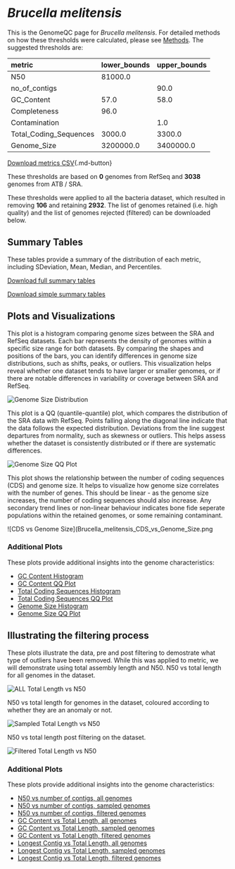 # *Brucella melitensis*

This is the GenomeQC page for *Brucella melitensis*. For detailed methods on how these thresholds were calculated, please see [Methods](/methods).
The suggested thresholds are: 

| metric                 | lower_bounds   | upper_bounds   |
|:-----------------------|:---------------|:---------------|
| N50                    | 81000.0        |                |
| no_of_contigs          |                | 90.0           |
| GC_Content             | 57.0           | 58.0           |
| Completeness           | 96.0           |                |
| Contamination          |                | 1.0            |
| Total_Coding_Sequences | 3000.0         | 3300.0         |
| Genome_Size            | 3200000.0      | 3400000.0      |

[Download metrics CSV](/Brucella/Brucella_melitensis/Brucella_melitensis_metrics.csv){.md-button}


These thresholds are based on **0** genomes from RefSeq and **3038** genomes from ATB / SRA.

These thresholds were applied to all the bacteria dataset, which resulted in removing **106** and retaining **2932**.
The list of genomes retained (i.e. high quality) and the list of genomes rejected (filtered) can be downloaded below. 


## Summary Tables
These tables provide a summary of the distribution of each metric, including SDeviation, Mean, Median, and Percentiles.

[Download full summary tables](/Brucella/Brucella_melitensis/summary.csv)

[Download simple summary tables](/Brucella/Brucella_melitensis/selected_summary.csv)

## Plots and Visualizations

This plot is a histogram comparing genome sizes between the SRA and RefSeq datasets. Each bar represents the density of genomes within a specific size range for both datasets. By comparing the shapes and positions of the bars, you can identify differences in genome size distributions, such as shifts, peaks, or outliers. This visualization helps reveal whether one dataset tends to have larger or smaller genomes, or if there are notable differences in variability or coverage between SRA and RefSeq.

![Genome Size Distribution](Genome_Size_refseq_histogram_kde.png)

This plot is a QQ (quantile-quantile) plot, which compares the distribution of the SRA data with RefSeq. Points falling along the diagonal line indicate that the data follows the expected distribution. Deviations from the line suggest departures from normality, such as skewness or outliers. This helps assess whether the dataset is consistently distributed or if there are systematic differences.

![Genome Size QQ Plot](Genome_Size_refseq_qqplot.png)

This plot shows the relationship between the number of coding sequences (CDS) and genome size. It helps to visualize how genome size correlates with the number of genes. This should be linear - as the genome size increases, the number of coding sequences should also increase. Any secondary trend lines or non-linear behaviour indicates bone fide seperate populations within the retained genomes, or some remaining contaminant. 

![CDS vs Genome Size](Brucella_melitensis_CDS_vs_Genome_Size.png

### Additional Plots

These plots provide additional insights into the genome characteristics:

- [GC Content Histogram](Brucella_melitensis_GC_Content_refseq_histogram_kde.png)
- [GC Content QQ Plot](Brucella_melitensis_GC_Content_refseq_qqplot.png)
- [Total Coding Sequences Histogram](Brucella_melitensis_Total_Coding_Sequences_refseq_histogram_kde.png)
- [Total Coding Sequences QQ Plot](Brucella_melitensis_Total_Coding_Sequences_refseq_qqplot.png)
- [Genome Size Histogram](Brucella_melitensis_Genome_Size_refseq_histogram_kde.png)
- [Genome Size QQ Plot](Brucella_melitensis_Genome_Size_refseq_qqplot.png)
## Illustrating the filtering process
These plots illustrate the data, pre and post filtering to demostrate what type of outliers have been removed. While this was applied to metric, we will demonstrate using total assembly length and N50.
N50 vs total length for all genomes in the dataset.

![ALL Total Length vs N50](Brucella_melitensis_all_total_length_N50.png)

N50 vs total length for genomes in the dataset, coloured according to whether they are an anomaly or not.

![Sampled Total Length vs N50](Brucella_melitensis_sample_total_length_N50.png)

N50 vs total length post filtering on the dataset.

![Filtered Total Length vs N50](Brucella_melitensis_filt_total_length_N50.png)

### Additional Plots

These plots provide additional insights into the genome characteristics:

- [N50 vs number of contigs, all genomes](Brucella_melitensis_all_N50_number.png)
- [N50 vs number of contigs, sampled genomes](Brucella_melitensis_sample_N50_number.png)
- [N50 vs number of contigs, filtered genomes](Brucella_melitensis_filt_N50_number.png)
- [GC Content vs Total Length, all genomes](Brucella_melitensis_all_total_length_GC_Content.png)
- [GC Content vs Total Length, sampled genomes](Brucella_melitensis_sample_total_length_GC_Content.png)
- [GC Content vs Total Length, filtered genomes](Brucella_melitensis_filt_total_length_GC_Content.png)
- [Longest Contig vs Total Length, all genomes](Brucella_melitensis_all_total_length_longest.png)
- [Longest Contig vs Total Length, sampled genomes](Brucella_melitensis_sample_total_length_longest.png)
- [Longest Contig vs Total Length, filtered genomes](Brucella_melitensis_filt_total_length_longest.png)

